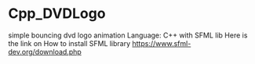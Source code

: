 # Cpp_DVDLogo
simple bouncing dvd logo animation
Language: C++ with SFML lib
Here is the link on How to install SFML library https://www.sfml-dev.org/download.php

